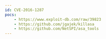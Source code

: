 ```yaml
---
id: CVE-2016-1287
pocs: 
    - https://www.exploit-db.com/raw/39823
    - https://github.com/jgajek/killasa
    - https://github.com/NetSPI/asa_tools
---
```

